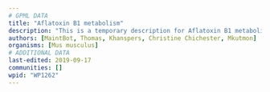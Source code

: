 ```yaml
---
# GPML DATA
title: "Aflatoxin B1 metabolism"
description: "This is a temporary description for Aflatoxin B1 metabolism"
authors: [MaintBot, Thomas, Khanspers, Christine Chichester, Mkutmon]
organisms: [Mus musculus]
# ADDITIONAL DATA
last-edited: 2019-09-17
communities: []
wpid: "WP1262"
---
```

